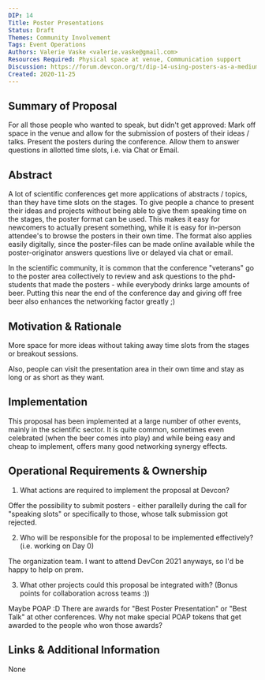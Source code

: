 ```yaml
---
DIP: 14
Title: Poster Presentations
Status: Draft
Themes: Community Involvement
Tags: Event Operations
Authors: Valerie Vaske <valerie.vaske@gmail.com>
Resources Required: Physical space at venue, Communication support
Discussion: https://forum.devcon.org/t/dip-14-using-posters-as-a-medium-alongside-talks/174/2
Created: 2020-11-25
---
```


## Summary of Proposal

For all those people who wanted to speak, but didn't get approved: 
Mark off space in the venue and allow for the submission of posters of their ideas / talks. 
Present the posters during the conference. 
Allow them to answer questions in allotted time slots, i.e. via Chat or Email. 

## Abstract
A lot of scientific conferences get more applications of abstracts / topics, than they have time slots on the stages. 
To give people a chance to present their ideas and projects without being able to give them speaking time on the stages, the poster format can be used. 
This makes it easy for newcomers to actually present something, while it is easy for in-person attendee's to browse the posters in their own time. 
The format also applies easily digitally, since the poster-files can be made online available while the poster-originator answers questions live or delayed via chat or email.  

In the scientific community, it is common that the conference "veterans" go to the poster area collectively to review and ask questions to the phd-students that made the posters - while everybody drinks large amounts of beer. 
Putting this near the end of the conference day and giving off free beer also enhances the networking factor greatly ;) 

## Motivation & Rationale
More space for more ideas without taking away time slots from the stages or breakout sessions. 

Also, people can visit the presentation area in their own time and stay as long or as short as they want. 

## Implementation
This proposal has been implemented at a large number of other events, mainly in the scientific sector. 
It is quite common, sometimes even celebrated (when the beer comes into play) and while being easy and cheap to implement, offers many good networking synergy effects. 

## Operational Requirements & Ownership
1. What actions are required to implement the proposal at Devcon?

Offer the possibility to submit posters - either parallelly during the call for "speaking slots" or specifically to those, whose talk submission got rejected. 

2. Who will be responsible for the proposal to be implemented effectively? (i.e. working on Day 0)

The organization team. 
I want to attend DevCon 2021 anyways, so I'd be happy to help on prem. 

3. What other projects could this proposal be integrated with? (Bonus points for collaboration across teams :))

Maybe POAP :D 
There are awards for "Best Poster Presentation" or "Best Talk" at other conferences. 
Why not make special POAP tokens that get awarded to the people who won those awards?

## Links & Additional Information
None

